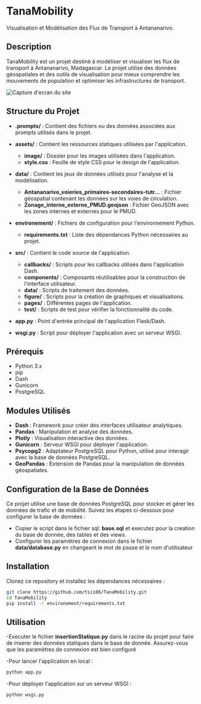 # TanaMobility

Visualisation et Modélisation des Flux de Transport à Antananarivo.

## Description

TanaMobility est un projet destiné à modéliser et visualiser les flux de transport à Antananarivo, Madagascar. Le projet utilise des données géospatiales et des outils de visualisation pour mieux comprendre les mouvements de population et optimiser les infrastructures de transport.

![Capture d'ecran du site](assets/images/capture.png)


## Structure du Projet

- **.prompts/** : Contient des fichiers ou des données associées aux prompts utilisés dans le projet.
  
- **assets/** : Contient les ressources statiques utilisées par l'application.
  - **image/** : Dossier pour les images utilisées dans l'application.
  - **style.css** : Feuille de style CSS pour le design de l'application.

- **data/** : Contient les jeux de données utilisés pour l'analyse et la modélisation.
  - **Antananarivo_voieries_primaires-secondaires-tutr...** : Fichier géospatial contenant les données sur les voies de circulation.
  - **Zonage_interne_externe_PMUD.geojson** : Fichier GeoJSON avec les zones internes et externes pour le PMUD.

- **environement/** : Fichiers de configuration pour l'environnement Python.
  - **requirements.txt** : Liste des dépendances Python nécessaires au projet.

- **src/** : Contient le code source de l'application.
  - **callbacks/** : Scripts pour les callbacks utilisés dans l'application Dash.
  - **components/** : Composants réutilisables pour la construction de l'interface utilisateur.
  - **data/** : Scripts de traitement des données.
  - **figure/** : Scripts pour la création de graphiques et visualisations.
  - **pages/** : Différentes pages de l'application.
  - **test/** : Scripts de test pour vérifier la fonctionnalité du code.

- **app.py** : Point d'entrée principal de l'application Flask/Dash.
- **wsgi.py** : Script pour déployer l'application avec un serveur WSGI.

## Prérequis

- Python 3.x
- pip
- Dash
- Gunicorn
- PostgreSQL

## Modules Utilisés

- **Dash** : Framework pour créer des interfaces utilisateur analytiques.
- **Pandas** : Manipulation et analyse des données.
- **Plotly** : Visualisation interactive des données.
- **Gunicorn** : Serveur WSGI pour déployer l'application.
- **Psycopg2** : Adaptateur PostgreSQL pour Python, utilisé pour interagir avec la base de données PostgreSQL.
- **GeoPandas** : Extension de Pandas pour la manipulation de données géospatiales.

## Configuration de la Base de Données

Ce projet utilise une base de données PostgreSQL pour stocker et gérer les données de trafic et de mobilité. Suivez les étapes ci-dessous pour configurer la base de données :
- Copier le script dans le fichier sql: **base.sql** et executez pour la creation du base de donnée, des tables et des views.
- Configurer les paramètres de connexion dans le fichier **data/database.py** en changeant le mot de passe et le nom d'utilisateur


## Installation

Clonez ce repository et installez les dépendances nécessaires :

```bash
git clone https://github.com/tsii06/TanaMobility.git
cd TanaMobility
pip install -r environement/requirements.txt
```

## Utilisation
-Executer le fichier **insertionStatique.py** dans le racine du projet pour faire de inserer des données statiques dans le base de donnée. Assurez-vous que les paramètres de connexion est bien configuré

-Pour lancer l'application en local :
```bash
python app.py
```
-Pour déployer l'application sur un serveur WSGI :
```bash
python wsgi.py
```
